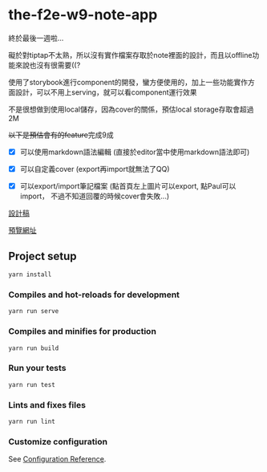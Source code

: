 # the-f2e-w9-note-app

終於最後一週啦...

礙於對tiptap不太熟，所以沒有實作檔案存取於note裡面的設計，而且以offline功能來說也沒有很需要((?

使用了storybook進行component的開發，蠻方便使用的，加上一些功能實作方面設計，可以不用上serving，就可以看component運行效果

不是很想做到使用local儲存，因為cover的關係，預估local storage存取會超過2M

<del>以下是預估會有的feature</del>完成9成

- [x] 可以使用markdown語法編輯 (直接於editor當中使用markdown語法即可)

- [x] 可以自定義cover (export再import就無法了QQ)

- [x] 可以export/import筆記檔案 (點首頁左上圖片可以export, 點Paul可以import， 不過不知道回覆的時候cover會失敗...)


[設計稿](https://challenge.thef2e.com/user/1600?schedule=4259#works-4259)

[預覽網址](https://tianyili.github.io/the-f2e-w9-note-app)

## Project setup
```
yarn install
```

### Compiles and hot-reloads for development
```
yarn run serve
```

### Compiles and minifies for production
```
yarn run build
```

### Run your tests
```
yarn run test
```

### Lints and fixes files
```
yarn run lint
```

### Customize configuration
See [Configuration Reference](https://cli.vuejs.org/config/).
